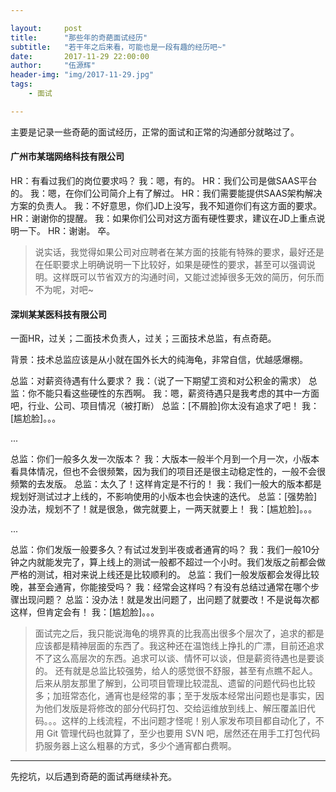 ```yaml
---

layout:     post
title:      "那些年的奇葩面试经历"
subtitle:   "若干年之后来看，可能也是一段有趣的经历吧~"
date:       2017-11-29 22:00:00
author:     "伍源辉"
header-img: "img/2017-11-29.jpg"
tags:
    - 面试

---
```


主要是记录一些奇葩的面试经历，正常的面试和正常的沟通部分就略过了。

#### 广州市某瑞网络科技有限公司

HR：有看过我们的岗位要求吗？
我：嗯，有的。
HR：我们公司是做SAAS平台的。
我：嗯，在你们公司简介上有了解过。
HR：我们需要能提供SAAS架构解决方案的负责人。
我：不好意思，你们JD上没写，我不知道你们有这方面的要求。
HR：谢谢你的提醒。
我：如果你们公司对这方面有硬性要求，建议在JD上重点说明一下。
HR：谢谢。
卒。

> 说实话，我觉得如果公司对应聘者在某方面的技能有特殊的要求，最好还是在任职要求上明确说明一下比较好，如果是硬性的要求，甚至可以强调说明。这样既可以节省双方的沟通时间，又能过滤掉很多无效的简历，何乐而不为呢，对吧~


#### 深圳某某医科技有限公司

一面HR，过关；二面技术负责人，过关；三面技术总监，有点奇葩。

背景：技术总监应该是从小就在国外长大的纯海龟，非常自信，优越感爆棚。

总监：对薪资待遇有什么要求？
我：（说了一下期望工资和对公积金的需求）
总监：你不能只看这些硬性的东西啊。
我：嗯，薪资待遇只是我考虑的其中一方面吧，行业、公司、项目情况（被打断）
总监：[不屑脸]你太没有追求了吧！
我：[尴尬脸]。。。

...

总监：你们一般多久发一次版本？
我：大版本一般半个月到一个月一次，小版本看具体情况，但也不会很频繁，因为我们的项目还是很主动稳定性的，一般不会很频繁的去发版。
总监：太久了！这样肯定是不行的！
我：我们一般大的版本都是规划好测试过才上线的，不影响使用的小版本也会快速的迭代。
总监：[强势脸]没办法，规划不了！就是很急，做完就要上，一两天就要上！
我：[尴尬脸]。。。

...

总监：你们发版一般要多久？有试过发到半夜或者通宵的吗？
我：我们一般10分钟之内就能发完了，算上线上的测试一般都不超过一个小时。我们发版之前都会做严格的测试，相对来说上线还是比较顺利的。
总监：我们一般发版都会发得比较晚，甚至会通宵，你能接受吗？
我：经常会这样吗？有没有总结过通常在哪个步骤出现问题？
总监：没办法！就是发出问题了，出问题了就要改！不是说每次都这样，但肯定会有！
我：[尴尬脸]。。。

> 面试完之后，我只能说海龟的境界真的比我高出很多个层次了，追求的都是应该都是精神层面的东西了。我这种还在温饱线上挣扎的广漂，目前还追求不了这么高层次的东西。追求可以谈、情怀可以谈，但是薪资待遇也是要谈的。
> 还有就是总监比较强势，给人的感觉很不舒服，甚至有点瞧不起人。后来从朋友那里了解到，公司项目管理比较混乱、遗留的问题代码也比较多；加班常态化，通宵也是经常的事；至于发版本经常出问题也是事实，因为他们发版是将修改的部分代码打包、交给运维放到线上、解压覆盖旧代码。。。这样的上线流程，不出问题才怪呢！别人家发布项目都自动化了，不用 Git 管理代码也就算了，至少也要用 SVN 吧，居然还在用手工打包代码扔服务器上这么粗暴的方式，多少个通宵都白费啊。

---

先挖坑，以后遇到奇葩的面试再继续补充。
